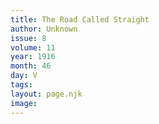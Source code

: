 ```yaml
---
title: The Road Called Straight
author: Unknown
issue: 8
volume: 11
year: 1916
month: 46
day: V
tags:
layout: page.njk
image:
---
```





